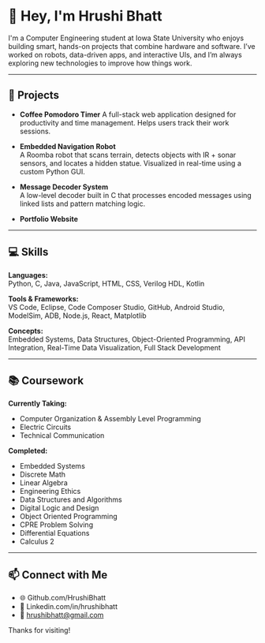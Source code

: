 # 👋 Hey, I'm Hrushi Bhatt

I'm a Computer Engineering student at Iowa State University who enjoys building smart, hands-on projects that combine hardware and software. I’ve worked on robots, data-driven apps, and interactive UIs, and I’m always exploring new technologies to improve how things work.

---

## 🧠 Projects

- **Coffee Pomodoro Timer**
  A full-stack web application designed for productivity and time management. Helps users track their work sessions. 

- **Embedded Navigation Robot**  
  A Roomba robot that scans terrain, detects objects with IR + sonar sensors, and locates a hidden statue. Visualized in real-time using a custom Python GUI.

- **Message Decoder System**  
  A low-level decoder built in C that processes encoded messages using linked lists and pattern matching logic.

- **Portfolio Website**  
  

---

## 💻 Skills

**Languages:**  
Python, C, Java, JavaScript, HTML, CSS, Verilog HDL, Kotlin

**Tools & Frameworks:**  
VS Code, Eclipse, Code Composer Studio, GitHub, Android Studio, ModelSim, ADB, Node.js, React, Matplotlib

**Concepts:**  
Embedded Systems, Data Structures, Object-Oriented Programming, API Integration, Real-Time Data Visualization, Full Stack Development

---

## 📚 Coursework

**Currently Taking:**  
- Computer Organization & Assembly Level Programming
- Electric Circuits
- Technical Communication

**Completed:**  
- Embedded Systems
- Discrete Math
- Linear Algebra
- Engineering Ethics
- Data Structures and Algorithms
- Digital Logic and Design
- Object Oriented Programming
- CPRE Problem Solving
- Differential Equations
- Calculus 2

---

## 📫 Connect with Me

- 🌐 Github.com/HrushiBhatt
- 💼 Linkedin.com/in/hrushibhatt
- 📧 hrushibhatt@gmail.com

Thanks for visiting!
